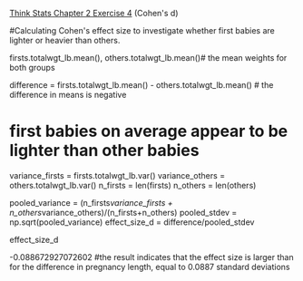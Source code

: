 [Think Stats Chapter 2 Exercise 4](http://greenteapress.com/thinkstats2/html/thinkstats2003.html#toc24) (Cohen's d)

#Calculating Cohen's effect size to investigate whether first babies are lighter or heavier than others.

firsts.totalwgt_lb.mean(), others.totalwgt_lb.mean()# the mean weights for both groups

difference = firsts.totalwgt_lb.mean() - others.totalwgt_lb.mean() # the difference in means is negative
# first babies on average appear to be lighter than other babies

variance_firsts = firsts.totalwgt_lb.var()
variance_others = others.totalwgt_lb.var()
n_firsts = len(firsts)
n_others = len(others)

pooled_variance = (n_firsts*variance_firsts + n_others*variance_others)/(n_firsts+n_others)
pooled_stdev = np.sqrt(pooled_variance)
effect_size_d = difference/pooled_stdev

effect_size_d

-0.088672927072602
#the result indicates that the effect size is larger than for the difference in pregnancy length, equal to 0.0887 standard deviations

